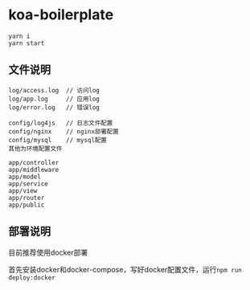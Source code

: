 # koa-boilerplate

```
yarn i
yarn start
```

## 文件说明

```
log/access.log  // 访问log
log/app.log     // 应用log
log/error.log   // 错误log

config/log4js   // 日志文件配置
config/nginx    // nginx部署配置
config/mysql    // mysql配置
其他为环境配置文件

app/controller
app/middleware
app/model
app/service
app/view
app/router
app/public
```

## 部署说明

目前推荐使用docker部署

首先安装docker和docker-compose，写好docker配置文件，运行`npm run deploy:docker`
